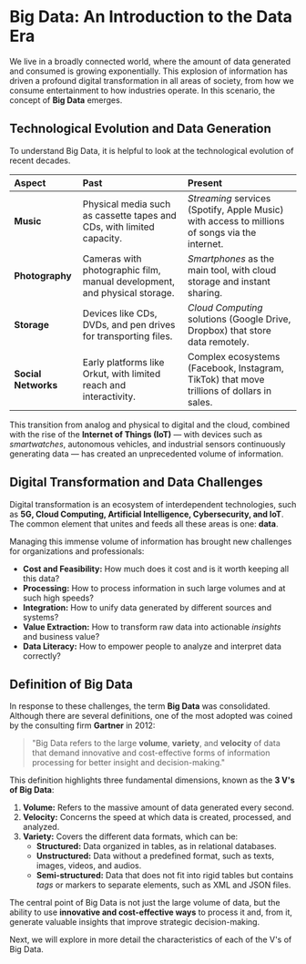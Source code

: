 # Big Data: An Introduction to the Data Era

We live in a broadly connected world, where the amount of data generated and consumed is growing exponentially. This explosion of information has driven a profound digital transformation in all areas of society, from how we consume entertainment to how industries operate. In this scenario, the concept of **Big Data** emerges.

## Technological Evolution and Data Generation

To understand Big Data, it is helpful to look at the technological evolution of recent decades.

| Aspect | Past | Present |
| :--- | :--- | :--- |
| **Music** | Physical media such as cassette tapes and CDs, with limited capacity. | *Streaming* services (Spotify, Apple Music) with access to millions of songs via the internet. |
| **Photography** | Cameras with photographic film, manual development, and physical storage. | *Smartphones* as the main tool, with cloud storage and instant sharing. |
| **Storage** | Devices like CDs, DVDs, and pen drives for transporting files. | *Cloud Computing* solutions (Google Drive, Dropbox) that store data remotely. |
| **Social Networks** | Early platforms like Orkut, with limited reach and interactivity. | Complex ecosystems (Facebook, Instagram, TikTok) that move trillions of dollars in sales. |

This transition from analog and physical to digital and the cloud, combined with the rise of the **Internet of Things (IoT)** — with devices such as *smartwatches*, autonomous vehicles, and industrial sensors continuously generating data — has created an unprecedented volume of information.

## Digital Transformation and Data Challenges

Digital transformation is an ecosystem of interdependent technologies, such as **5G, Cloud Computing, Artificial Intelligence, Cybersecurity, and IoT**. The common element that unites and feeds all these areas is one: **data**.

Managing this immense volume of information has brought new challenges for organizations and professionals:
- **Cost and Feasibility:** How much does it cost and is it worth keeping all this data?
- **Processing:** How to process information in such large volumes and at such high speeds?
- **Integration:** How to unify data generated by different sources and systems?
- **Value Extraction:** How to transform raw data into actionable *insights* and business value?
- **Data Literacy:** How to empower people to analyze and interpret data correctly?

## Definition of Big Data

In response to these challenges, the term **Big Data** was consolidated. Although there are several definitions, one of the most adopted was coined by the consulting firm **Gartner** in 2012:

> "Big Data refers to the large **volume**, **variety**, and **velocity** of data that demand innovative and cost-effective forms of information processing for better insight and decision-making."

This definition highlights three fundamental dimensions, known as the **3 V's of Big Data**:

1.  **Volume:** Refers to the massive amount of data generated every second.
2.  **Velocity:** Concerns the speed at which data is created, processed, and analyzed.
3.  **Variety:** Covers the different data formats, which can be:
    -   **Structured:** Data organized in tables, as in relational databases.
    -   **Unstructured:** Data without a predefined format, such as texts, images, videos, and audios.
    -   **Semi-structured:** Data that does not fit into rigid tables but contains *tags* or markers to separate elements, such as XML and JSON files.

The central point of Big Data is not just the large volume of data, but the ability to use **innovative and cost-effective ways** to process it and, from it, generate valuable insights that improve strategic decision-making.

Next, we will explore in more detail the characteristics of each of the V's of Big Data.
